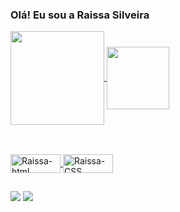 ### Olá! Eu sou a Raissa Silveira

<div align="left">
  
  <a href="https://github.com/raissamos">
  <img align="center" height="150px" src="https://github-readme-stats.vercel.app/api?username=raissamos&show_icons=true&theme=github_dark&include_all_commits=true&count_private=true&hide_border=true"/>
   <img align="center" height="100em" src="https://github-readme-stats.vercel.app/api/top-langs/?username=raissamos&layout=compact&langs_count=7&theme=github_dark&hide_border=true"/>
    
</div>
  
  ##
  
<div style="display: inline_block"><br>
  <img align="center" alt="Raissa-html" height="30" width="80" src="https://img.shields.io/badge/HTML5-E34F26?style=for-the-badge&logo=html5&logoColor=white">
  <img align="center" alt="Raissa-CSS" height="30" width="80" src="https://img.shields.io/badge/CSS3-1572B6?style=for-the-badge&logo=css3&logoColor=white">

  
  ##
 
<div> 
  <a href="https://instagram.com/raissamos" target="_blank"><img src="https://img.shields.io/badge/-Instagram-%23E4405F?style=for-the-badge&logo=instagram&logoColor=white" target="_blank"></a>
  <a href="https://www.linkedin.com/in/raissa-m-o-silveira" target="_blank"><img src="https://img.shields.io/badge/-LinkedIn-%230077B5?style=for-the-badge&logo=linkedin&logoColor=white" target="_blank"></a> 

</div>
